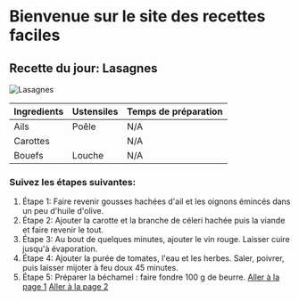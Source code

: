 # Bienvenue sur le site des recettes faciles

## Recette du jour: Lasagnes
![Lasagnes](https://www.galbani.fr/wp-content/uploads/2017/07/shutterstock_142426168.jpg)

| Ingredients        | Ustensiles  | Temps de préparation       |
|------------|------|-------------|
| Ails      | Poêle   |     N/A   |
| Carottes        |  | N/A      |
| Bouefs    | Louche    | N/A   |

### Suivez les étapes suivantes:
1. Étape 1: Faire revenir gousses hachées d'ail et les oignons émincés dans un peu d'huile d'olive.
2. Étape 2: Ajouter la carotte et la branche de céleri hachée puis la viande et faire revenir le tout.
3. Étape 3: Au bout de quelques minutes, ajouter le vin rouge. Laisser cuire jusqu'à évaporation.
6. Étape 4: Ajouter la purée de tomates, l'eau et les herbes. Saler, poivrer, puis laisser mijoter à feu doux 45 minutes.
7. Étape 5: Préparer la béchamel : faire fondre 100 g de beurre.
[Aller à la page 1](page1.md)
[Aller à la page 2](page2.md)
